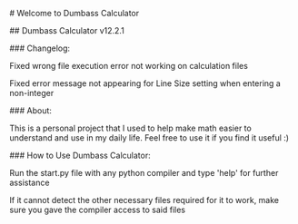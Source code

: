 \# Welcome to Dumbass Calculator



\## Dumbass Calculator v12.2.1



\### Changelog:

Fixed wrong file execution error not working on calculation files

Fixed error message not appearing for Line Size setting when entering a non-integer



\### About:

This is a personal project that I used to help make math easier to understand and use in my daily life. Feel free to use it if you find it useful :)



\### How to Use Dumbass Calculator:

Run the start.py file with any python compiler and type 'help' for further assistance

If it cannot detect the other necessary files required for it to work, make sure you gave the compiler access to said files

